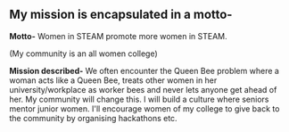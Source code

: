 ## My mission is encapsulated in a motto-
**Motto-** Women in STEAM promote more women in STEAM. 

(My community is an all women college)

**Mission described-**
We often encounter the Queen Bee problem where a woman acts like a Queen Bee, treats other women in her university/workplace as worker bees and never lets anyone get ahead of her. 
My community will change this. I will build a culture where seniors mentor junior women. I'll encourage women of my college to give back to the community by organising hackathons etc.
